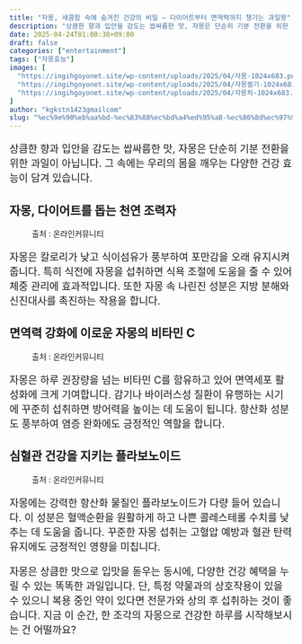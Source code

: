 ```yaml
---
title: "자몽, 새콤함 속에 숨겨진 건강의 비밀 – 다이어트부터 면역력까지 챙기는 과일왕"
description: "상큼한 향과 입안을 감도는 쌉싸름한 맛, 자몽은 단순히 기분 전환을 위한 과일이 아닙니다. 그 속에는 우리의 몸을 깨우는 다양한 건강 효능이 담겨 있습니다."
date: 2025-04-24T01:00:38+09:00
draft: false
categories: ["entertainment"]
tags: ["자몽효능"]
images: [
  "https://ingihgoyonet.site/wp-content/uploads/2025/04/자몽-1024x683.png"
  "https://ingihgoyonet.site/wp-content/uploads/2025/04/자몽썰기-1024x683.png"
  "https://ingihgoyonet.site/wp-content/uploads/2025/04/자몽차-1024x683.png"
]
author: "kgkstn1423gmailcom"
slug: "%ec%9e%90%eb%aa%bd-%ec%83%88%ec%bd%a4%ed%95%a8-%ec%86%8d%ec%97%90-%ec%88%a8%ea%b2%a8%ec%a7%84-%ea%b1%b4%ea%b0%95%ec%9d%98-%eb%b9%84%eb%b0%80-%eb%8b%a4%ec%9d%b4%ec%96%b4%ed%8a%b8%eb%b6%80"
---
```


<p style="font-size:18px">상큼한 향과 입안을 감도는 쌉싸름한 맛, 자몽은 단순히 기분 전환을 위한 과일이 아닙니다. 그 속에는 우리의 몸을 깨우는 다양한 건강 효능이 담겨 있습니다.</p> <h2 >자몽, 다이어트를 돕는 천연 조력자</h2> <figure ><img src="https://ingihgoyonet.site/wp-content/uploads/2025/04/자몽-1024x683.png" alt="" style="aspect-ratio:16/9;object-fit:cover"/><figcaption >출처 : 온라인커뮤니티</figcaption></figure> <p style="font-size:18px">자몽은 칼로리가 낮고 식이섬유가 풍부하여 포만감을 오래 유지시켜줍니다. 특히 식전에 자몽을 섭취하면 식욕 조절에 도움을 줄 수 있어 체중 관리에 효과적입니다. 또한 자몽 속 나린진 성분은 지방 분해와 신진대사를 촉진하는 작용을 합니다.</p> <h2 >면역력 강화에 이로운 자몽의 비타민 C</h2> <figure ><img src="https://ingihgoyonet.site/wp-content/uploads/2025/04/자몽썰기-1024x683.png" alt="" style="aspect-ratio:16/9;object-fit:cover"/><figcaption >출처 : 온라인커뮤니티</figcaption></figure> <p style="font-size:18px">자몽은 하루 권장량을 넘는 비타민 C를 함유하고 있어 면역세포 활성화에 크게 기여합니다. 감기나 바이러스성 질환이 유행하는 시기에 꾸준히 섭취하면 방어력을 높이는 데 도움이 됩니다. 항산화 성분도 풍부하여 염증 완화에도 긍정적인 역할을 합니다.</p> <h2 >심혈관 건강을 지키는 플라보노이드</h2> <figure ><img src="https://ingihgoyonet.site/wp-content/uploads/2025/04/자몽차-1024x683.png" alt="" style="aspect-ratio:16/9;object-fit:cover"/><figcaption >출처 : 온라인커뮤니티</figcaption></figure> <p style="font-size:18px">자몽에는 강력한 항산화 물질인 플라보노이드가 다량 들어 있습니다. 이 성분은 혈액순환을 원활하게 하고 나쁜 콜레스테롤 수치를 낮추는 데 도움을 줍니다. 꾸준한 자몽 섭취는 고혈압 예방과 혈관 탄력 유지에도 긍정적인 영향을 미칩니다.</p> <p style="font-size:18px">자몽은 상큼한 맛으로 입맛을 돋우는 동시에, 다양한 건강 혜택을 누릴 수 있는 똑똑한 과일입니다. 단, 특정 약물과의 상호작용이 있을 수 있으니 복용 중인 약이 있다면 전문가와 상의 후 섭취하는 것이 좋습니다. 지금 이 순간, 한 조각의 자몽으로 건강한 하루를 시작해보시는 건 어떨까요?</p>